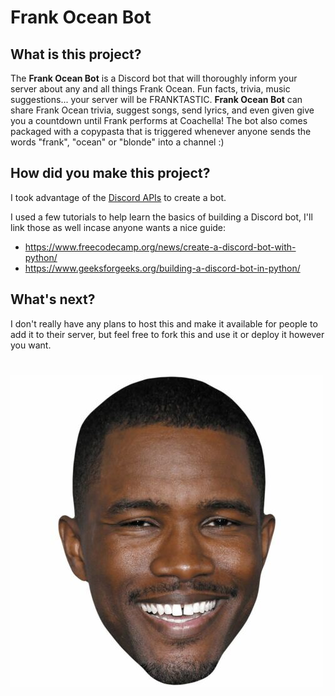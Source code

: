 # Frank Ocean Bot

## What is this project?
The **Frank Ocean Bot** is a Discord bot that will thoroughly inform your server about any and all 
things Frank Ocean. Fun facts, trivia, music suggestions... your server will be  FRANKTASTIC.
**Frank Ocean Bot** can share Frank Ocean trivia, suggest songs, send lyrics, and even given give
you a countdown until Frank performs at Coachella! The bot also comes packaged with a copypasta
that is triggered whenever anyone sends the words "frank", "ocean" or "blonde" into a channel :)

## How did you make this project?
I took advantage of the [Discord APIs](https://discord.com/developers/docs/intro) to create a bot.

I used a few tutorials to help learn the basics of building a Discord bot, I'll link those
as well incase anyone wants a nice guide:
* https://www.freecodecamp.org/news/create-a-discord-bot-with-python/
* https://www.geeksforgeeks.org/building-a-discord-bot-in-python/

## What's next?
I don't really have any plans to host this and make it available for people to add it to their 
server, but feel free to fork this and use it or deploy it however you want.

# 

![Image of Frank Ocean](https://raw.githubusercontent.com/matthewgrosman/frank-ocean-bot/main/src/images/s-l500.jpg)